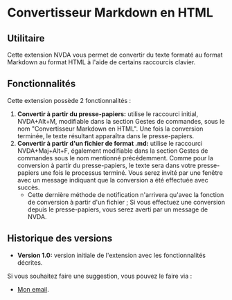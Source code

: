 # Convertisseur Markdown en HTML

## Utilitaire
Cette extension NVDA vous permet de convertir du texte formaté au format Markdown au format HTML à l'aide de certains raccourcis clavier.

## Fonctionnalités
Cette extension possède 2 fonctionnalités :

1. **Convertir à partir du presse-papiers:** utilise le raccourci initial, NVDA+Alt+M, modifiable dans la section Gestes de commandes, sous le nom "Convertisseur Markdown en HTML". Une fois la conversion terminée, le texte résultant apparaîtra dans le presse-papiers.
2. **Convertir à partir d'un fichier de format .md:** utilise le raccourci NVDA+Maj+Alt+F, également modifiable dans la section Gestes de commandes sous le nom mentionné précédemment. Comme pour la conversion à partir du presse-papiers, le texte sera dans votre presse-papiers une fois le processus terminé. Vous serez invité par une fenêtre avec un message indiquant que la conversion a été effectuée avec succès.
   - Cette dernière méthode de notification n'arrivera qu'avec la fonction de conversion à partir d'un fichier ; Si vous effectuez une conversion depuis le presse-papiers, vous serez averti par un message de NVDA.

## Historique des versions
- **Version 1.0:** version initiale de l'extension avec les fonctionnalités décrites.

Si vous souhaitez faire une suggestion, vous pouvez le faire via :
- [Mon email](mailto:marcomolinaleija@hotmail.com).
